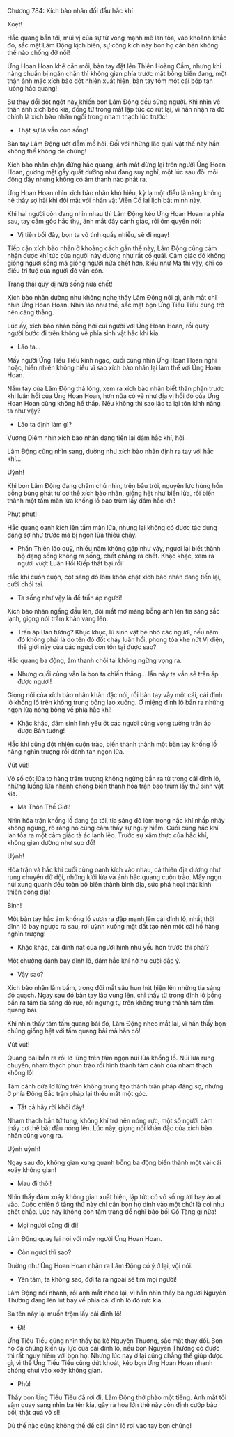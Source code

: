 




Chương 784: Xích bào nhân đối đầu hắc khí


Xoẹt!

Hắc quang bắn tới, mùi vị của sự tử vong mạnh mẽ lan tỏa, vào khoảnh khắc đó, sắc mặt Lâm Động kịch biến, sự công kích này bọn họ căn bản không thể nào chống đỡ nổi!

Ứng Hoan Hoan khẽ cắn môi, bàn tay đặt lên Thiên Hoàng Cầm, nhưng khi nàng chuẩn bị ngăn chặn thì không gian phía trước mặt bỗng biến đạng, một thân ảnh mặc xích bào đột nhiên xuất hiện, bàn tay tóm một cái bóp tan luồng hắc quang!

Sự thay đổi đột ngột này khiến bọn Lâm Động đều sững người. Khi nhìn về thân ảnh xích bào kia, đồng tử trong mắt lập tức co rút lại, vì hắn nhận ra đó chính là xích bào nhân ngồi trong nham thạch lúc trước!

- Thật sự là vẫn còn sống!

Bàn tay Lâm Động ướt đẫm mồ hôi. Đối với những lão quái vật thế này hắn không thể không dè chừng!

Xích bào nhân chặn đứng hắc quang, ánh mắt dừng lại trên người Ứng Hoan Hoan, gương mặt gầy quắt dường như đang suy nghĩ, một lúc sau đôi môi động đậy nhưng không có âm thanh nào phát ra.

Ứng Hoan Hoan nhìn xích bào nhân khó hiểu, kỳ lạ một điều là nàng không hề thấy sợ hãi khi đối mặt với nhân vật Viễn Cổ lai lịch bất minh này.

Khi hai người còn đang nhìn nhau thì Lâm Động kéo Ứng Hoan Hoan ra phía sau, tay cầm gốc hắc thụ, ánh mắt đầy cảnh giác, rồi ôm quyền nói:

- Vị tiền bối đây, bọn ta vô tình quấy nhiễu, sẽ đi ngay!

Tiếp cận xích bào nhân ở khoảng cách gần thế này, Lâm Động cũng cảm nhận được khí tức của người này dường như rất cổ quái. Cảm giác đó không giống người sống mà giống người nửa chết hơn, kiểu như Ma thi vậy, chỉ có điều trí tuệ của người đó vẫn còn.

Trạng thái quỷ dị nửa sống nửa chết!

Xích bào nhân dường như không nghe thấy Lâm Động nói gì, ánh mắt chỉ nhìn Ứng Hoan Hoan. Nhìn lão như thế, sắc mặt bọn Ứng Tiếu Tiếu cũng trở nên căng thẳng.

Lúc ấy, xích bào nhân bỗng hơi cúi người với Ứng Hoan Hoan, rồi quay người bước đi trên không về phía sinh vật hắc khí kia.

- Lão ta…

Mấy người Ứng Tiếu Tiếu kinh ngạc, cuối cùng nhìn Ứng Hoan Hoan nghi hoặc, hiển nhiên không hiểu vì sao xích bào nhân lại làm thế với Ứng Hoan Hoan.

Nắm tay của Lâm Động thả lỏng, xem ra xích bào nhân biết thân phận trước khi luân hồi của Ứng Hoan Hoan, hơn nữa có vẻ như địa vị hồi đó của Ứng Hoan Hoan cũng không hề thấp. Nếu không thì sao lão ta lại tôn kính nàng ta như vậy?

- Lão ta định làm gì?

Vương Diêm nhìn xích bào nhân đang tiến lại đám hắc khí, hỏi.

Lâm Động cũng nhìn sang, dường như xích bào nhân định ra tay với hắc khí…

Uỳnh!

Khi bọn Lâm Động đang chăm chú nhìn, trên bầu trời, nguyên lực hùng hồn bỗng bùng phát từ cơ thể xích bào nhân, giống hệt như biển lửa, rồi biến thành một tấm màn lửa khổng lồ bao trùm lấy đám hắc khí!

Phụt phụt!

Hắc quang oanh kích lên tấm màn lửa, nhưng lại không có được tác dụng đáng sợ như trước mà bị ngọn lửa thiêu cháy.

- Phần Thiên lão quỷ, nhiều năm không gặp như vậy, ngươi lại biết thành bộ dạng sống không ra sống, chết chẳng ra chết. Khặc khặc, xem ra ngươi vượt Luân Hồi Kiếp thất bại rồi!

Hắc khí cuồn cuộn, cột sáng đỏ lòm khóa chặt xích bào nhân đang tiến lại, cười chói tai.

- Ta sống như vậy là để trấn áp ngươi!

Xích bào nhân ngẩng đầu lên, đôi mắt mơ màng bỗng ánh lên tia sáng sắc lạnh, giọng nói trầm khàn vang lên.

- Trấn áp Bản tướng? Khục khục, lũ sinh vật bé nhỏ các ngươi, nếu năm đó không phải là do tên đó đốt cháy luân hồi, phong tỏa khe nứt Vị diện, thế giới này của các ngươi còn tồn tại được sao?

Hắc quang ba động, âm thanh chói tai không ngừng vọng ra.

- Nhưng cuối cùng vẫn là bọn ta chiến thắng… lần này ta vẫn sẽ trấn áp được ngươi!

Giọng nói của xích bào nhân khàn đặc nói, rồi bàn tay vẫy một cái, cái đỉnh lô khổng lồ trên không trung bỗng lao xuống. Ở miệng đỉnh lô bắn ra những ngọn lửa nóng bỏng về phía hắc khí!

- Khặc khặc, đám sinh linh yếu ớt các ngươi cũng vọng tưởng trấn áp được Bản tướng!

Hắc khí cũng đột nhiên cuộn trào, biến thành thành một bàn tay khổng lồ hàng nghìn trượng rồi đánh tan ngọn lửa.

Vút vút!

Vô số cột lửa to hàng trăm trượng không ngừng bắn ra từ trong cái đỉnh lô, những luồng lửa nhanh chóng biến thành hỏa trận bao trùm lấy thứ sinh vật kia.

- Ma Thôn Thế Giới!

Nhìn hỏa trận khổng lồ đang ập tới, tia sáng đỏ lòm trong hắc khí nhấp nháy không ngừng, rõ ràng nó cũng cảm thấy sự nguy hiểm. Cuối cùng hắc khí lan tỏa ra một cảm giác tà ác lạnh lẽo. Trước sự xâm thực của hắc khí, không gian dường như sụp đổ!

Uỳnh!

Hỏa trận và hắc khí cuối cùng oanh kích vào nhau, cả thiên địa dường như rung chuyển dữ dội, những lưỡi lửa và ánh hắc quang cuộn trào. Mấy ngọn núi xung quanh đều toàn bộ biến thành bình địa, sức phá hoại thật kinh thiên động địa!

Binh!

Một bàn tay hắc ám khổng lồ vươn ra đập mạnh lên cái đỉnh lô, nhất thời đỉnh lô bay ngược ra sau, rơi uỳnh xuống mặt đất tạo nên một cái hố hàng nghìn trượng!

- Khặc khặc, cái đỉnh nát của ngươi hình như yếu hơn trước thì phải?

Một chưởng đánh bay đỉnh lô, đám hắc khí nở nụ cười đắc ý.

- Vậy sao?

Xích bào nhân lẩm bẩm, trong đôi mắt sâu hun hút hiện lên những tia sáng đỏ quạch. Ngay sau đó bàn tay lão vung lên, chỉ thấy từ trong đỉnh lô bỗng bắn ra tám tia sáng đỏ rực, rồi ngưng tụ trên không trung thành tám tấm quang bài.

Khi nhìn thấy tám tấm quang bài đó, Lâm Động nheo mắt lại, vì hắn thấy bọn chúng giống hệt với tấm quang bài mà hắn có!

Vút vút!

Quang bài bắn ra rồi lơ lửng trên tám ngọn núi lửa khổng lồ. Núi lửa rung chuyển, nham thạch phun trào rồi hình thành tám cánh cửa nham thạch khổng lồ!

Tám cánh cửa lơ lửng trên không trung tạo thành trận pháp đáng sợ, nhưng ở phía Đông Bắc trận pháp lại thiếu mất một góc.

- Tất cả hãy rời khỏi đây!

Nham thạch bắn tứ tung, không khí trở nên nóng rực, một số người cảm thấy cơ thể bắt đầu nóng lên. Lúc này, giọng nói khàn đặc của xích bào nhân cũng vọng ra.

Uỳnh uỳnh!

Ngay sau đó, không gian xung quanh bỗng ba động biến thành một vài cái xoáy không gian!

- Mau đi thôi!

Nhìn thấy đám xoáy không gian xuất hiện, lập tức có vô số người bay ào ạt vào. Cuộc chiến ở tầng thứ này chỉ cần bọn họ dính vào một chút là coi như chết chắc. Lúc này không còn tâm trạng để nghĩ bảo bối Cổ Tàng gì nữa!

- Mọi người cũng đi đi!

Lâm Động quay lại nói với mấy người Ứng Hoan Hoan.

- Còn ngươi thì sao?

Dường như Ứng Hoan Hoan nhận ra Lâm Động có ý ở lại, vội nói.

- Yên tâm, ta không sao, đợi ta ra ngoài sẽ tìm mọi người!

Lâm Động nói nhanh, rồi ánh mắt nheo lại, vì hắn nhìn thấy ba người Nguyên Thương đang lén lút bay về phía cái đỉnh lô đỏ rực kia.

Ba tên này lại muốn trộm lấy cái đỉnh lô!

- Đi!

Ứng Tiếu Tiếu cũng nhìn thấy ba kẻ Nguyên Thương, sắc mặt thay đổi. Bọn họ đã chứng kiến uy lực của cái đỉnh lô, nếu bọn Nguyên Thương có được thì rất nguy hiểm với bọn họ. Nhưng lúc này ở lại cũng chẳng thể giúp được gì, vì thế Ứng Tiếu Tiếu cũng dứt khoát, kéo bọn Ứng Hoan Hoan nhanh chóng chui vào xoáy không gian.

- Phù!

Thấy bọn Ứng Tiếu Tiếu đã rời đi, Lâm Động thở phào một tiếng. Ánh mắt tối sầm quay sang nhìn ba tên kia, gây ra họa lớn thế này còn định cướp bảo bối, thật quá vô sỉ!

Dù thế nào cũng không thể để cái đỉnh lô rơi vào tay bọn chúng!





